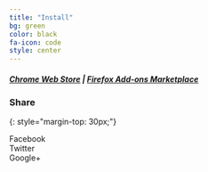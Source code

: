 ```yaml
---
title: "Install"
bg: green
color: black
fa-icon: code
style: center
---
```

<div class="ext-install-chrome" style="display: none;">
<button class="install-button" onclick="chrome.webstore.install();">Install from the Chrome Webstore</button>
</div>

<div class="ext-install-firefox" style="display: none;">
<a class="install-button" href="https://addons.mozilla.org/firefox/downloads/file/290502/autocaptcha_for_firefox-0.3.3-fx.xpi?src=btn-website"
  hash="sha1:52567b5539b27533115076824c1a82f3ba4ba5b9"
  onclick="return installXPI(event);">Install from Firefox Add-ons</a>
</div>
<div class="ext-install-default" style="display: none;">
This extension is only available for Desktop versions of Chrome and Firefox at the moment.
</div>

##### [Chrome Web Store](https://chrome.google.com/webstore/detail/autocaptcha-for-chrome/eijomdbdgdgahocoefdnhdkphonpieec?utm_source=githubpages) | [Firefox Add-ons Marketplace](https://addons.mozilla.org/en-US/firefox/addon/autocaptcha-for-firefox/)

### Share
{: style="margin-top: 30px;"}
<div class="social-likes" data-url="http://karthikb351.github.io/AutoCaptcha-for-Chrome/" data-title="AutoCaptcha for Chrome">
    <div class="facebook" title="Share link on Facebook">Facebook</div>
    <div class="twitter" data-via="karthikb351" title="Share link on Twitter">Twitter</div>
    <div class="plusone" title="Share link on Google+">Google+</div>
</div>
